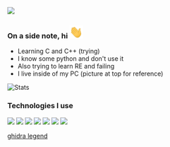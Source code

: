 ![](https://i.redd.it/7nu43ek0hlw51.jpg)
 
### On a side note, hi <img src="https://raw.githubusercontent.com/f1ammable/f1ammable/main/wave.gif" width="30px">

- Learning C and C++ (trying)
- I know some python and don't use it
- Also trying to learn RE and failing
- I live inside of my PC (picture at top for reference)

![Stats](https://github-readme-stats.vercel.app/api?username=f1ammable&theme=gruvbox&count_private=true)

### Technologies I use
<img src="https://img.shields.io/badge/C-6182ff?style=for-the-badge&logo=c&logoColor=white" height="50"> <img src="https://img.shields.io/badge/C++-6182ff?style=for-the-badge&logo=cplusplus&logoColor=white" height="50">
<img src="https://img.shields.io/badge/MacOS-6182ff?style=for-the-badge&logo=apple&logoColor=white" height="50"> <img src="https://img.shields.io/badge/Windows-6182ff?style=for-the-badge&logo=windows&logoColor=white" height="50">
<img src="https://img.shields.io/badge/VSC-6182ff?style=for-the-badge&logo=visualstudiocode&logoColor=white" height="50"> <img src="https://img.shields.io/badge/Vim-6182ff?style=for-the-badge&logo=vim&logoColor=white" height="50"> 
<img src="https://img.shields.io/badge/iTerm-6182ff?style=for-the-badge&logo=iterm2&logoColor=white" height="50">  

[ghidra legend](https://cdn.discordapp.com/attachments/872075419568979988/905618078954553414/ghidra_legend.png)
